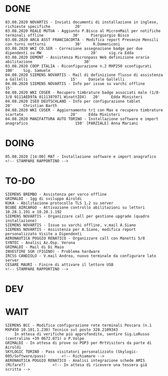 # DONE
	03.08.2020 NOVARTIS - Inviati documenti di installazione in inglese, richieste specifiche			20'		
	03.08.2020 REALE MUTUA - Aggiunto P.Bisco al MicronMail per notifiche terminali offline				30'		Piergiorgio Bisco
	03.08.2020 ARCA ASST FRANCIACORTA - Modifica report Presenze Mensili con turni notturni				30'		R.Domeniconi
	03.08.2020 WKI CO.SER - Correzione assegnazione badge per due dipendenti su MW						20'		sig.ra Edda
	03.08.2020 DEMONT - Assistenza Micronpass Web definizione orario abilitazione						30'		
	03.08.2020 COOP ITALIA - Riconfigurazione n.2 MXP250 sconfigurati									100'	Sig. Samuele
	04.08.2020 SIEMENS NOVARTIS - Mail di definizione flusso di assistenza a Gallelli					15'		Daniele Gallelli
	04.08.2020 SIEMENS NOVARTIS - Info per issue su varchi offline										15'		
	04.08.2020 WKI COSER - Recupero timbrature badge associati male (1/8-3/8 0111AED97A 0111387071 WinattIDX)	20' 	Edda Ministeri
	04.08.2020 ISEO DEUTSCHLAND - Info per configurazione tablet										20'		Christian Barth
	04.08.2020 WKI COSER - Aggiornamento tr1 con Max e recupero timbrature scartate						20'		Edda Ministeri
	04.08.2020 MANIFATTURA AUTO TORINO - Installazione software e import anagrafico						150' [PARZIALE] Anna Mariani

# DOING
	05.08.2020 [14:00] MAT - Installazione software e import anagrafico								<!-- STAMPARE RAPPORTINO -->	


# TO-DO
	SIEMENS BREMBO - Assistenza per varco offline
	GRIMALDI - 1gg di sviluppo Airoldi
	KUKA - Abilitazione protocollo TLS 1.2 su server
	BCUBE AIRCARGO - Attivazione controllo abilitazioni su lettori 10.28.1.191 e 10.28.1.192
	SIEMENS NOVARTIS - Organizzare call per gestione upgrade (quadro installazione)
	SIEMENS NOVARTIS - Issue su varchi offline, v.mail A.Siano
	SIEMENS NOVARTIS - Assistenza per A.Siano, modifica report personalizzato Visite a Dipendenti
	AERONAUTICA POGGIO RENATICO - Organizzare call con Manetti 5/8
	SYNTEC - Analisi Az.Osp. Verona
	GRIMALDI - Mail di Di Maio
	INVESTIRE SGR (FIGINO) - Problema hardware
	IRCSS CANDIOLO - V.mail Andrea, nuovo terminale da configurare lato server 
	CESARE MAURI - Finire di attivare il lettore USB												<!-- STAMPARE RAPPORTINO -->

# DEV

# WAIT
	SIEMENS BCC - Modifica configurazione rete terminali Pescara (n.1 MXP450 10.101.1.230) Tecnico sul posto 328.2109343
		In attesa di verifiche più approfondite, sentire Sig.LoRusso (centralino +39 0672.071) o P.Volpe
	GRIMALDI - In attesa di prove su POP3 per MrtVisitors da parte di Airoldi
	SKYLOGIC TORINO - Pass visitatori personalizzato (Skylogic-005/Software/pass) 		<!-- Richiamare -->
	AERONAUTICA POGGIO RENATICO - Analisi integrazione schede AMIS (Mifare?) 			<!-- In attesa di ricevere una tessera già scritta -->